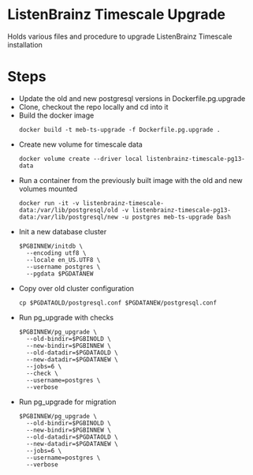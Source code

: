 # ListenBrainz Timescale Upgrade
Holds various files and procedure to upgrade ListenBrainz Timescale installation

# Steps

- Update the old and new postgresql versions in Dockerfile.pg.upgrade
- Clone, checkout the repo locally and cd into it
- Build the docker image
  ```shell
  docker build -t meb-ts-upgrade -f Dockerfile.pg.upgrade .
  ```
- Create new volume for timescale data
  ```shell
  docker volume create --driver local listenbrainz-timescale-pg13-data
  ```
- Run a container from the previously built image with the old and new volumes mounted
  ```shell
  docker run -it -v listenbrainz-timescale-data:/var/lib/postgresql/old -v listenbrainz-timescale-pg13-data:/var/lib/postgresql/new -u postgres meb-ts-upgrade bash
  ```
- Init a new database cluster
  ```shell
  $PGBINNEW/initdb \
    --encoding utf8 \
    --locale en_US.UTF8 \
    --username postgres \
    --pgdata $PGDATANEW
  ```
- Copy over old cluster configuration
  ```shell
  cp $PGDATAOLD/postgresql.conf $PGDATANEW/postgresql.conf
  ```
- Run pg_upgrade with checks  
  ```shell
  $PGBINNEW/pg_upgrade \
    --old-bindir=$PGBINOLD \
    --new-bindir=$PGBINNEW \
    --old-datadir=$PGDATAOLD \
    --new-datadir=$PGDATANEW \
    --jobs=6 \
    --check \
    --username=postgres \
    --verbose
  ```
- Run pg_upgrade for migration
  ```shell
  $PGBINNEW/pg_upgrade \
    --old-bindir=$PGBINOLD \
    --new-bindir=$PGBINNEW \
    --old-datadir=$PGDATAOLD \
    --new-datadir=$PGDATANEW \
    --jobs=6 \
    --username=postgres \
    --verbose
  ```
